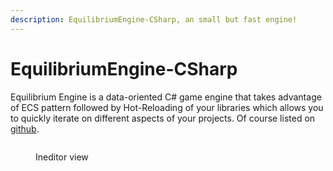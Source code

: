 ```yaml
---
description: EquilibriumEngine-CSharp, an small but fast engine!
---
```


# EquilibriumEngine-CSharp

Equilibrium Engine is a data-oriented C# game engine that takes advantage of ECS pattern followed by Hot-Reloading of your libraries which allows you to quickly iterate on different aspects of your projects. Of course listed on [github](https://github.com/clibequilibrium/EquilibriumEngine-CSharp).&#x20;

<figure><img src="https://raw.githubusercontent.com/clibequilibrium/EquilibriumEngine-CSharp/master/docs/home.png" alt=""><figcaption><p>Ineditor view</p></figcaption></figure>
